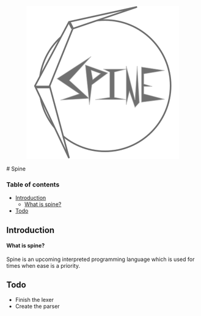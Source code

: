 <p align="center">
  <img src="https://github.com/maytees/Spine/blob/master/icon.svg"><img>
</p>
# Spine

### Table of contents

- [Introduction](#introduction)
  - [What is spine?](#what-is-spine)
- [Todo](#todo)
## Introduction

#### What is spine?
Spine is an upcoming interpreted programming language which is used for times when ease is a priority.

## Todo
- Finish the lexer
- Create the parser
